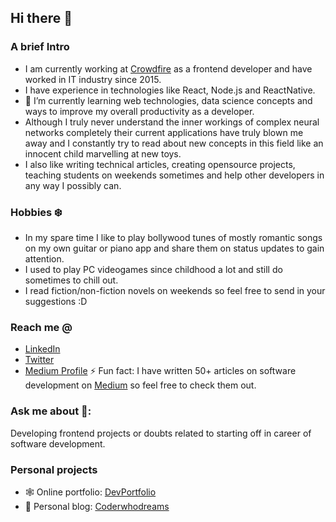 ## Hi there 👋
### A brief Intro
-  I am currently working at [Crowdfire](https://www.crowdfireapp.com/) as a frontend developer and have worked in IT industry since 2015.  
-  I have experience in technologies like React, Node.js and ReactNative.
-  🌱 I’m currently learning web technologies, data science concepts and ways to improve my overall productivity as a developer.
-  Although I truly never understand the inner workings of complex neural networks completely their current applications have truly blown me away and I constantly try to read about new concepts in this field like an innocent child marvelling at new toys.
-  I also like writing technical articles, creating opensource projects, teaching students on weekends sometimes and help other developers in any way I possibly can. 

### Hobbies ❄️
 - In my spare time I like to play bollywood tunes of mostly romantic songs on my own guitar or piano app and share them on status updates to gain attention.
 - I used to play PC videogames since childhood a lot and still do sometimes to chill out. 
 - I read fiction/non-fiction novels on weekends so feel free to send in your suggestions :D

### Reach me @
- [LinkedIn](https://www.linkedin.com/in/saurabh-mhatre)
- [Twitter](https://twitter.com/saurabhnative)
- [Medium Profile](https://medium.com/@smhatre59)
⚡ Fun fact: I have written 50+ articles on software development on [Medium](https://medium.com/@smhatre59) so feel free to check them out.

### Ask me about 💬: 
Developing frontend projects or doubts related to starting off in career of software development.

### Personal projects
- 🕸 Online portfolio: [DevPortfolio](https://saurabhmhatre.netlify.app/)
- 📖 Personal blog: [Coderwhodreams](https://coderwhodreams.com/)
